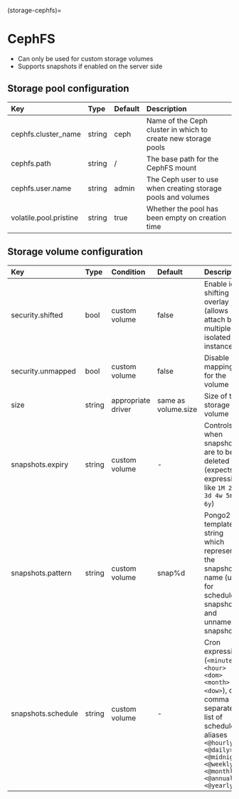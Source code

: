 (storage-cephfs)=
# CephFS

 - Can only be used for custom storage volumes
 - Supports snapshots if enabled on the server side

## Storage pool configuration
Key                           | Type                          | Default                                 | Description
:--                           | :---                          | :------                                 | :----------
cephfs.cluster\_name          | string                        | ceph                                    | Name of the Ceph cluster in which to create new storage pools
cephfs.path                   | string                        | /                                       | The base path for the CephFS mount
cephfs.user.name              | string                        | admin                                   | The Ceph user to use when creating storage pools and volumes
volatile.pool.pristine        | string                        | true                                    | Whether the pool has been empty on creation time

## Storage volume configuration
Key                     | Type      | Condition                 | Default                               | Description
:--                     | :---      | :--------                 | :------                               | :----------
security.shifted        | bool      | custom volume             | false                                 | Enable id shifting overlay (allows attach by multiple isolated instances)
security.unmapped       | bool      | custom volume             | false                                 | Disable id mapping for the volume
size                    | string    | appropriate driver        | same as volume.size                   | Size of the storage volume
snapshots.expiry        | string    | custom volume             | -                                     | Controls when snapshots are to be deleted (expects expression like `1M 2H 3d 4w 5m 6y`)
snapshots.pattern       | string    | custom volume             | snap%d                                | Pongo2 template string which represents the snapshot name (used for scheduled snapshots and unnamed snapshots)
snapshots.schedule      | string    | custom volume             | -                                     | Cron expression (`<minute> <hour> <dom> <month> <dow>`), or a comma separated list of schedule aliases `<@hourly> <@daily> <@midnight> <@weekly> <@monthly> <@annually> <@yearly>`
